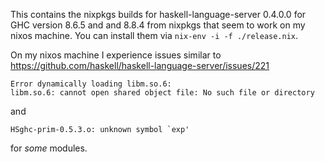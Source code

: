 This contains the nixpkgs builds for haskell-language-server 0.4.0.0 for GHC version 8.6.5 and and 8.8.4 from nixpkgs that seem to work on my nixos machine.
You can install them via `nix-env -i -f ./release.nix`.

On my nixos machine I experience issues similar to
https://github.com/haskell/haskell-language-server/issues/221

```
Error dynamically loading libm.so.6:
libm.so.6: cannot open shared object file: No such file or directory
```
and 
```
HSghc-prim-0.5.3.o: unknown symbol `exp'
```
for _some_ modules.
